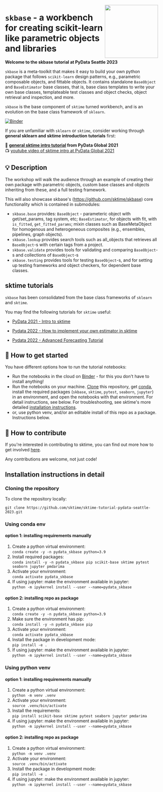 <a href="https://sktime.net"><img src="https://github.com/sktime/sktime/blob/main/docs/source/images/sktime-logo-no-text.jpg?raw=true)" width="175" align="right" /></a>

`skbase` - a workbench for creating scikit-learn like parametric objects and libraries
======================================================================================

**Welcome to the skbase tutorial at PyData Seattle 2023**

`skbase` is a meta-toolkit that makes it easy to build your own python package that follows `scikit-learn` design patterns, e.g., parametric composable objects, and fittable objects. It contains standalone `BaseObject` and `BaseEstimator` base classes, that is, base class templates to write your own base classes, templateable test classes and object checks, object retrieval and inspection, and more.

`skbase` is the base component of `sktime` turned workbench, and is an evolution on the base class framework of `sklearn`.

[sktime]: https://sktime.net

[![Binder](https://mybinder.org/badge_logo.svg)](https://mybinder.org/v2/gh/sktime/sktime-tutorial-pydata-seattle-2023/main?filepath=notebooks)

If you are unfamiliar with `sklearn` or `sktime`, consider working through **general sklearn and sktime introduction tutorials** first:

:movie_camera: **[general sktime intro tutorial](https://github.com/sktime/sktime-tutorial-pydata-glboal-2021) from PyData Global 2021**\
:tv: [youtube video of sktime intro at PyData Global 2021](https://www.youtube.com/watch?v=ODspi8-uWgo)

## :bulb: Description

The workshop will walk the audience through an example of creating their own package with parametric objects, custom base classes and objects inheriting from these, and a full testing framework.

This will also showcase skbase's (https://github.com/sktime/skbase) core functionality which is contained in submodules:

* `skbase.base` provides: `BaseObject` - parameteric object with get/set_params, tag system, etc; `BaseEstimator`, for objects with fit, with `is_fitted`, `get_fitted_params`; mixin classes such as BaseMetaObject for homogenous and heterogeneous composites (e.g., ensembles, pipelines, graph objects).
* `skbase.lookup` provides search tools such as all_objects that retrieves all `BaseObject`-s with certain tags from a project.
* `skbase.validate` provides tools for validating and comparing `BaseObject`-s and collections of `BaseObject`-s
* `skbase.testing` provides tools for testing `BaseObject`-s, and for setting up testing frameworks and object checkers, for dependent base classes.

## sktime tutorials

`skbase` has been consolidated from the base class frameworks of `sklearn` and `sktime`.

You may find the following tutorials for `sktime` useful:

- [PyData 2021 - Intro to sktime](https://www.youtube.com/watch?v=ODspi8-uWgo)

- [Pydata 2022 - How to implement your own estimator in sktime](https://www.youtube.com/watch?v=S_3ewcvs_pg)

- [Pydata 2022 - Advanced Forecasting Tutorial](https://www.youtube.com/watch?v=4Rf9euAhjNc)

## :rocket: How to get started

You have different options how to run the tutorial notebooks:

* Run the notebooks in the cloud on [Binder] - for this you don't have to install anything!
* Run the notebooks on your machine. [Clone] this repository, get [conda], install the required packages (`skbase`, `sktime`, `pytest`, `seaborn`, `jupyter`) in an environment, and open the notebooks with that environment. For detail instructions, see below. For troubleshooting, see sktime's more detailed [installation instructions].
* or, use python venv, and/or an editable install of this repo as a package. Instructions below.

[Binder]: https://mybinder.org/v2/gh/sktime/sktime-tutorial-pydata-seattle-2023/main?filepath=notebooks
[clone]: https://help.github.com/en/github/creating-cloning-and-archiving-repositories/cloning-a-repository
[conda]: https://docs.conda.io/en/latest/
[installation instructions]: https://www.sktime.net/en/latest/installation.html

## :wave: How to contribute

If you're interested in contributing to sktime, you can find out more how to get involved [here](https://www.sktime.net/en/stable/get_involved.html).

Any contributions are welcome, not just code!

## Installation instructions in detail

### Cloning the repository

To clone the repository locally:

`git clone https://github.com/sktime/sktime-tutorial-pydata-seattle-2023.git`


### Using conda env

#### option 1: installing requirements manually

1. Create a python virtual environment:  
`conda create -y -n pydata_skbase python=3.9`
2. Install required packages:  
`conda install -y -n pydata_skbase pip scikit-base sktime pytest seaborn jupyter pmdarima`
3. Activate your environment:  
`conda activate pydata_skbase`
4. If using jupyter: make the environment available in jupyter:  
`python -m ipykernel install --user --name=pydata_skbase`

#### option 2: installing repo as package

1. Create a python virtual environment:  
`conda create -y -n pydata_skbase python=3.9`
2. Make sure the environment has pip:  
`conda install -y -n pydata_skbase pip`
3. Activate your environment:  
`conda activate pydata_skbase`
4. Install the package in development mode:  
`pip install -e .`
5. If using jupyter: make the environment available in jupyter:  
`python -m ipykernel install --user --name=pydata_skbase`

### Using python venv

#### option 1: installing requirements manually

1. Create a python virtual environment:  
`python -m venv .venv`
2. Activate your environment:  
`source .venv/bin/activate`
3. Install the requirements:  
`pip install scikit-base sktime pytest seaborn jupyter pmdarima`
4. If using jupyter: make the environment available in jupyter:  
`python -m ipykernel install --user --name=pydata_skbase`

#### option 2: installing repo as package

1. Create a python virtual environment:  
`python -m venv .venv`
2. Activate your environment:  
`source .venv/bin/activate`
3. Install the package in development mode:  
`pip install -e .`
4. If using jupyter: make the environment available in jupyter:  
`python -m ipykernel install --user --name=pydata_skbase`
